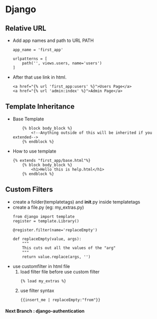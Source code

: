 # Django
## Relative URL
* Add app names and path to URL PATH
    ```
    app_name = 'first_app'

    urlpatterns = [
        path('', views.users, name='users')
    ]
    ```
* After that use link in html.
    ```
    <a href="{% url 'first_app:users' %}">Users Page</a>
    <a href="{% url 'admin:index' %}">Admin Page</a>
    ```
## Template Inheritance
* Base Template
    ```
        {% block body_block %}
            <!--Anything outside of this will be inherited if you extended-->
        {% endblock %}
    ```
* How to use template
    ```
    {% extends "first_app/base.html"%}
        {% block body_block %}
            <h1>Hello this is help.html</h1>
        {% endblock %}
    ```
## Custom Filters
* create a folder(templatetags) and __init__.py inside templatetags
* create a file.py (eg: my_extras.py)
    ```
    from django import template
    register = template.Library()

    @register.filter(name='replaceEmpty')

    def replaceEmpty(value, args):
        """
        This cuts out all the values of the "arg"
        """
        return value.replace(args, '')
    ```
* use customfilter in html file
    1. load filter file before use custom filter
        ```
        {% load my_extras %}
        ```
    2. use filter syntax
        ```
        {{insert_me | replaceEmpty:"from"}}
        ```
#### Next Branch : django-authentication

